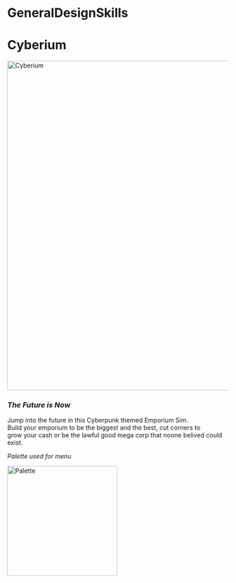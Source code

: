 # GeneralDesignSkills
 
# Cyberium

<img src="https://media.discordapp.net/attachments/541901955774152715/1034435956255764510/Cyberium.png?width=878&height=585" alt="Cyberium" width=750>

### <em>The Future is Now</em><br>
Jump into the future in this Cyberpunk themed Emporium Sim.<br>
Build your emporium to be the biggest and the best, cut corners to<br>
grow your cash or be the lawful good mega corp that noone belived could exist.<br>

<em>Palette used for menu</em>

<img src="https://media.discordapp.net/attachments/541901955774152715/1034435955412697098/palette.png" alt="Palette" width=250>